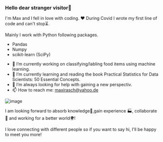 ### Hello dear stranger visitor👋

I'm Max and I fell in love with coding. ♥️ During Covid I wrote my first line of code and can't stop⏳.

Mainly I work with Python following packages.
* Pandas
* Numpy
* scikit-learn (SciPy)


- 🔭 I’m currently working on classifying/labling food items using machine learning. 
- 🌱 I’m currently learning and reading the book Practical Statistics for Data Scientists: 50 Essential Concepts.
- 🤔 I’m always looking for help with gaining a new perspectiv. 
- 📫 How to reach me: maxirasch@yahoo.de

![image](https://user-images.githubusercontent.com/95548513/155490063-0e2aa9eb-ddb6-44da-ac81-a3a9db24dbe9.jpeg)



I am looking forward to absorb knowledge🧠,gain experience 🏭, collaborate🤝 and working for a better world🌍!

I love connecting with different people so if you want to say hi, I'll be happy to meet you more! 

